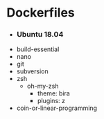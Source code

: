 # Dockerfiles
* ### Ubuntu 18.04
* build-essential
* nano
* git
* subversion
* zsh
  * oh-my-zsh
    * theme: bira
    * plugins: z
* coin-or-linear-programming
